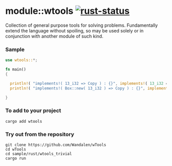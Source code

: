 # module::wtools [![rust-status](https://github.com/Wandalen/wTools/actions/workflows/RustPublish.yml/badge.svg)](https://github.com/Wandalen/wTools/actions/workflows/RustPublish.yml)

Collection of general purpose tools for solving problems. Fundamentally extend the language without spoiling, so may be used solely or in conjunction with another module of such kind.

### Sample

``` rust test
use wtools::*;

fn main()
{

  println!( "implements!( 13_i32 => Copy ) : {}", implements!( 13_i32 => Copy ) );
  println!( "implements!( Box::new( 13_i32 ) => Copy ) : {}", implements!( Box::new( 13_i32 ) => Copy ) );

}
```

### To add to your project

``` shell
cargo add wtools
```

### Try out from the repository

``` shell test
git clone https://github.com/Wandalen/wTools
cd wTools
cd sample/rust/wtools_trivial
cargo run
```
